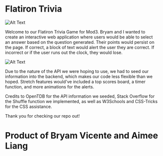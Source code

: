 # Flatiron Trivia

![Alt Text](https://media2.giphy.com/media/xT5LMx8L9rZtLGgCL6/giphy.gif?cid=ecf05e47hwjkhtyqtxakvh2b8cp9jeu8mzstqqw925ulx94o&rid=giphy.gif)

Welcome to our Flatiron Trivia Game for Mod3. Bryam and I wanted to create an interactive web application where users would be able to select an answer based on the question generated. Their points would persist on the page. If correct, a block of text would alert the user they are correct. If incorrect or if the user runs out the clock, they would lose. 

![Alt Text](https://media2.giphy.com/media/rKj0oXtnMQNwY/giphy.gif?cid=ecf05e47lsa25z9znyh7lne79kr59wtpf6hflm9dc9ovd5oz&rid=giphy.gif)

Due to the nature of the API we were hoping to use, we had to seed our information into the backend, which makes our code less flexible than we hoped. Stretch features would've included a top scores board, a timer function, and more animations for the alerts.

Credits to OpenTDB for the API information we seeded, Stack Overflow for the Shuffle function we implemented, as well as W3Schools and CSS-Tricks for the CSS assistance.

Thank you for checking our repo out! 

# Product of Bryam Vicente and Aimee Liang